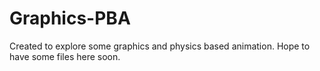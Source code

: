 # Graphics-PBA

Created to explore some graphics and physics based animation. Hope to have some files here soon.
